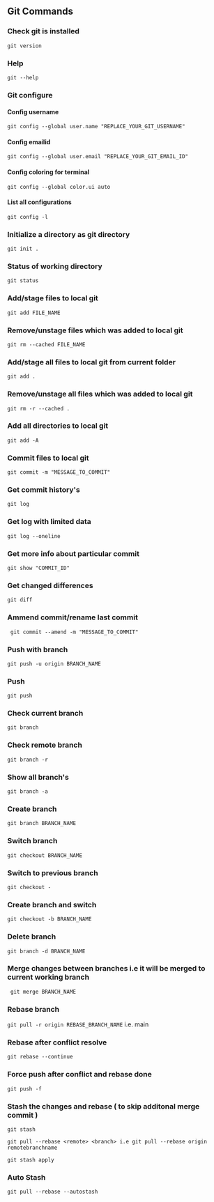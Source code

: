 ## Git Commands

### Check git is installed
``` git version ```
### Help
``` git --help ```

### Git configure

#### Config username 
``` git config --global user.name "REPLACE_YOUR_GIT_USERNAME" ```
#### Config emailid 
``` git config --global user.email "REPLACE_YOUR_GIT_EMAIL_ID" ```
#### Config coloring for terminal 
``` git config --global color.ui auto ```
#### List all configurations 
``` git config -l ```


### Initialize a directory as git directory
``` git init . ```
### Status of working directory 
``` git status ```
### Add/stage files to local git 
``` git add FILE_NAME ```
### Remove/unstage files which was added to local git 
``` git rm --cached FILE_NAME ```
### Add/stage all files to local git from current folder
``` git add . ```
### Remove/unstage all files which was added to local git 
``` git rm -r --cached . ```
### Add all directories to local git 
``` git add -A ```
### Commit files to local git
``` git commit -m "MESSAGE_TO_COMMIT" ```
### Get commit history's 
``` git log ```
### Get log with limited data 
``` git log --oneline ```
### Get more info about particular commit 
``` git show "COMMIT_ID" ```
### Get changed differences 
``` git diff ```
### Ammend commit/rename last commit 
``` git commit --amend -m "MESSAGE_TO_COMMIT"```
### Push with branch 
``` git push -u origin BRANCH_NAME ```
### Push 
``` git push ```
### Check current branch 
``` git branch ```
### Check remote branch 
``` git branch -r ```
### Show all branch's 
``` git branch -a ```
### Create branch 
``` git branch BRANCH_NAME ```
### Switch branch 
``` git checkout BRANCH_NAME ```
### Switch to previous branch 
``` git checkout - ```
### Create branch and switch 
``` git checkout -b BRANCH_NAME ```
### Delete branch 
``` git branch -d BRANCH_NAME ```
### Merge changes between branches i.e it will be merged to current working branch 
``` git merge BRANCH_NAME```
### Rebase branch 
``` git pull -r origin REBASE_BRANCH_NAME ``` i.e. main
### Rebase after conflict resolve 
``` git rebase --continue ```
### Force push after conflict and rebase done 
``` git push -f ```
### Stash the changes and rebase ( to skip additonal merge commit )
``` git stash ```

``` git pull --rebase <remote> <branch> i.e git pull --rebase origin remotebranchname ```

``` git stash apply ```
### Auto Stash
``` git pull --rebase --autostash ```

